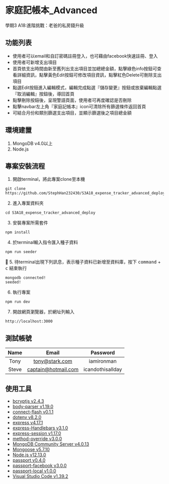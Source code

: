 # 家庭記帳本_Advanced

學期3 A18:進階挑戰：老爸的私房錢升級

## 功能列表

- 使用者可以email和自訂密碼註冊登入，也可藉由facebook快速註冊、登入
- 使用者可新增支出項目
- 首頁依支出時間由新至舊列出支出項目並加總總金額，點擊綠色info按鈕可查看詳細資訊，點擊黃色Edit按鈕可修改項目資訊，點擊紅色Delete可刪除支出項目
- 點選Edit按鈕進入編輯模式，編輯完成點選『儲存變更』按鈕或放棄編輯點選『取消編輯』按鈕後，導回首頁
- 點擊刪除按鈕後，呈現警語頁面，使用者可再度確認是否刪除
- 點擊navbar左上角『家庭記帳本』icon可清除所有篩選條件返回首頁
- 可結合月份和類別篩選支出項目，並顯示篩選後之項目總金額

## 環境建置
1. MongoDB v4.0以上
2. Node.js

## 專案安裝流程
1. 開啟terminal，將此專案clone至本機

```
git clone https://github.com/StephHan232430/S3A18_expense_tracker_advanced_deploy.git
```

2. 進入專案資料夾

```
cd S3A18_expense_tracker_advanced_deploy
```

3. 安裝專案所需套件

```
npm install
```

4. 於terminal輸入指令匯入種子資料

```
npm run seeder
```

5. 待terminal出現下列訊息，表示種子資料已新增至資料庫，按下 <kbd>command</kbd> + <kbd>c</kbd> 結束執行

```
mongodb connected!
seeded!
```

6. 執行專案
```
npm run dev
```

7. 開啟網頁瀏覽器，於網址列輸入
```
http://localhost:3000
```

## 測試帳號

| Name  | Email               | Password         |
| :---: | :-----------------: | :--------------: |
| Tony  | tony@stark.com      | iamironman       |
| Steve | captain@hotmail.com | icandothisallday |

## 使用工具

- [bcryptjs v2.4.3](https://www.npmjs.com/package/bcryptjs)
- [body-parser v1.19.0](https://www.npmjs.com/package/body-parser)
- [connect-flash v0.1.1](https://www.npmjs.com/package/connect-flash)
- [dotenv v8.2.0](https://www.npmjs.com/package/dotenv)
- [express v4.17.1](https://expressjs.com/zh-tw/)
- [express-Handlebars v3.1.0](https://github.com/ericf/express-handlebars)
- [express-session v1.17.0](https://www.npmjs.com/package/express-session)
- [method-override v3.0.0](https://www.npmjs.com/package/method-override)
- [MongoDB Community Server v4.0.13](https://www.mongodb.com/download-center/community)
- [Mongoose v5.7.10](https://www.npmjs.com/package/mongoose)
- [Node.js v12.13.0](https://nodejs.org/en/)
- [passport v0.4.0](https://www.npmjs.com/package/passport)
- [passport-facebook v3.0.0](https://www.npmjs.com/package/passport-facebook)
- [passport-local v1.0.0](https://www.npmjs.com/package/passport-local)
- [Visual Studio Code v1.39.2](https://code.visualstudio.com/)